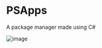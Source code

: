 # PSApps
A package manager made using C#

![image](https://user-images.githubusercontent.com/81994075/230739778-eb5a1c81-f646-4d4f-9c74-377c5b7114bb.png)

